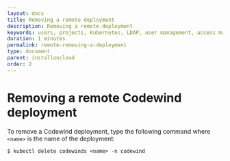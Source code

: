 ```yaml
---
layout: docs
title: Removing a remote deployment
description: Removing a remote deployment
keywords: users, projects, Kubernetes, LDAP, user management, access management, login, deployment, pod, security, securing cloud connection, removing a remote deployment, removing
duration: 1 minutes
permalink: remote-removing-a-deployment
type: document
parent: installoncloud
order: 2
---
```


# Removing a remote Codewind deployment

To remove a Codewind deployment, type the following command where `<name>` is the name of the deployment:

`$ kubectl delete codewinds <name> -n codewind`
